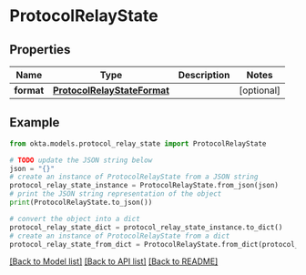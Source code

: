 # ProtocolRelayState


## Properties

Name | Type | Description | Notes
------------ | ------------- | ------------- | -------------
**format** | [**ProtocolRelayStateFormat**](ProtocolRelayStateFormat.md) |  | [optional] 

## Example

```python
from okta.models.protocol_relay_state import ProtocolRelayState

# TODO update the JSON string below
json = "{}"
# create an instance of ProtocolRelayState from a JSON string
protocol_relay_state_instance = ProtocolRelayState.from_json(json)
# print the JSON string representation of the object
print(ProtocolRelayState.to_json())

# convert the object into a dict
protocol_relay_state_dict = protocol_relay_state_instance.to_dict()
# create an instance of ProtocolRelayState from a dict
protocol_relay_state_from_dict = ProtocolRelayState.from_dict(protocol_relay_state_dict)
```
[[Back to Model list]](../README.md#documentation-for-models) [[Back to API list]](../README.md#documentation-for-api-endpoints) [[Back to README]](../README.md)


